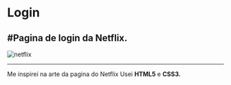 # Login
 
 #Pagina de login da Netflix.
 ---
![netflix](https://user-images.githubusercontent.com/79069373/114936729-3377f980-9e13-11eb-82eb-5505a90f9939.jpg)


---
 
 Me inspirei na arte da pagina do Netflix
 Usei **HTML5** e **CSS3.**
